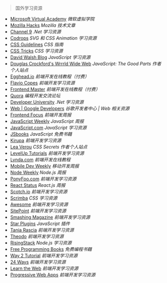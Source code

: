 > 国外学习资源

+ [Microsoft Virtual Academy](https://mva.microsoft.com/) _微软虚拟学院_
+ [Mozilla Hacks](https://hacks.mozilla.org/articles/) _Mozilla 技术文章_
+ [Channel 9](https://channel9.msdn.com/) _.Net 学习资源_
+ [Codrops](https://tympanus.net/codrops/) _SVG 和 CSS Animation 学习资源_
+ [CSS Guidelines](https://cssguidelin.es/) _CSS 指南_
+ [CSS Tricks](https://css-tricks.com/) _CSS 学习资源_
+ [David Walsh Blog](https://davidwalsh.name/) _JavaScript 学习资源_
+ [Douglas Crockford's Wrrrld Wide Web](http://www.crockford.com/) _JavaScript: The Good Parts 作者个人站点_
+ [Egghead.io](https://egghead.io/) _前端开发在线教程（付费）_
+ [Flavio Copes](https://flaviocopes.com/) _前端开发学习资源_
+ [Frontend Master](https://frontendmasters.com/) _前端开发在线教程（付费）_
+ [Quora](https://www.quora.com/) _编程开发交流论坛_
+ [Developer University](https://www.devu.com/) _.Net 学习资源_
+ [Web | Google Developers](https://developers.google.com/web/) _谷歌开发者中心 | Web 相关资源_
+ [Frontend Focus](https://frontendfoc.us/) _前端开发周报_
+ [JavaScript Weekly](http://javascriptweekly.com/) _JavaScript 周报_
+ [JavaScript.com](https://www.javascript.com/) _JavaScript 学习资源_
+ [JSbooks](https://jsbooks.revolunet.com/) _JavaScript 免费书籍_
+ [Kirupa](https://www.kirupa.com/) _前端开发学习资源_
+ [Lea Verou](http://lea.verou.me/) _CSS Secrets 作者个人站点_
+ [LevelUp Tutorials](https://leveluptutorials.com/) _前端开发学习资源_
+ [Lynda.com](https://www.lynda.com/) _前端开发在线教程_
+ [Mobile Dev Weekly](https://mobiledevweekly.com/) _移动开发周报_
+ [Node Weekly](https://nodeweekly.com/) _Node.js 周报_
+ [PonyFoo.com](https://ponyfoo.com/) _前端开发学习资源_
+ [React Status](https://react.statuscode.com/) _React.js 周报_
+ [Scotch.io](https://scotch.io/) _前端开发学习资源_
+ [Scrimba](https://scrimba.com/) _CSS 学习资源_
+ [Awesome](https://github.com/sindresorhus/awesome) _前端开发学习资源_
+ [SitePoint](http://www.sitepoint.com/) _前端开发学习资源_
+ [Smashing Magazine](https://www.smashingmagazine.com/) _前端开发学习资源_
+ [Star Plugins](http://www.starplugins.com/) _JavaScript 插件_
+ [Tania Rascia](https://www.taniarascia.com/) _前端开发学习资源_
+ [Theodo](http://blog.theodo.fr/category/programming/) _前端开发学习资源_
+ [RisingStack](https://blog.risingstack.com/) _Node.js 学习资源_
+ [Free Programming Books](https://github.com/EbookFoundation/free-programming-books) _免费编程书籍_
+ [Way 2 Tutorial](http://way2tutorial.com/) _前端开发学习资源_
+ [24 Ways](https://24ways.org/) _前端开发学习资源_
+ [Learn the Web](https://learn-the-web.algonquindesign.ca/) _前端开发学习资源_
+ [Progressive Web Apps](http://webagility.com/) _前端开发学习资源_
